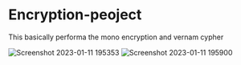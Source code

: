 # Encryption-peoject

This basically performa the mono encryption and vernam cypher

![Screenshot 2023-01-11 195353](https://user-images.githubusercontent.com/65331304/211830710-027ea089-8860-4990-a678-fd2d600d57de.jpg)
![Screenshot 2023-01-11 195900](https://user-images.githubusercontent.com/65331304/211831846-c420ee0f-69c1-4b9f-9ae3-6c9c19562fec.jpg)
